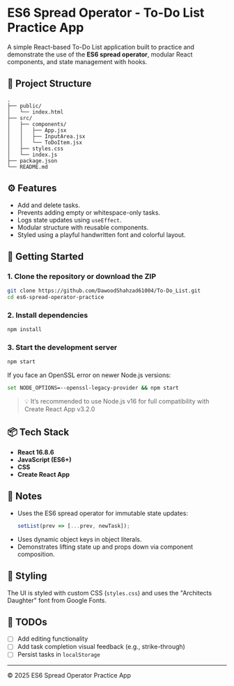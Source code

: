 # ES6 Spread Operator - To-Do List Practice App

A simple React-based To-Do List application built to practice and demonstrate the use of the **ES6 spread operator**, modular React components, and state management with hooks.

## 📁 Project Structure

```
.
├── public/
│   └── index.html
├── src/
│   ├── components/
│   │   ├── App.jsx
│   │   ├── InputArea.jsx
│   │   └── ToDoItem.jsx
│   ├── styles.css
│   └── index.js
├── package.json
└── README.md
```

## ⚙️ Features

- Add and delete tasks.
- Prevents adding empty or whitespace-only tasks.
- Logs state updates using `useEffect`.
- Modular structure with reusable components.
- Styled using a playful handwritten font and colorful layout.

## 🚀 Getting Started

### 1. Clone the repository or download the ZIP

```bash
git clone https://github.com/DawoodShahzad61004/To-Do_List.git
cd es6-spread-operator-practice
```

### 2. Install dependencies

```bash
npm install
```

### 3. Start the development server

```bash
npm start
```

If you face an OpenSSL error on newer Node.js versions:

```bash
set NODE_OPTIONS=--openssl-legacy-provider && npm start
```

> 💡 It’s recommended to use Node.js v16 for full compatibility with Create React App v3.2.0

## 📦 Tech Stack

- **React 16.8.6**
- **JavaScript (ES6+)**
- **CSS**
- **Create React App**

## 📝 Notes

- Uses the ES6 spread operator for immutable state updates:
  ```js
  setList(prev => [...prev, newTask]);
  ```
- Uses dynamic object keys in object literals.
- Demonstrates lifting state up and props down via component composition.

## 🎨 Styling

The UI is styled with custom CSS (`styles.css`) and uses the "Architects Daughter" font from Google Fonts.

## 🧹 TODOs

- [ ] Add editing functionality
- [ ] Add task completion visual feedback (e.g., strike-through)
- [ ] Persist tasks in `localStorage`

---

© 2025 ES6 Spread Operator Practice App
